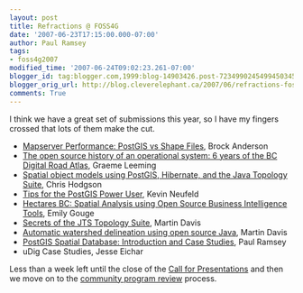 ```yaml
---
layout: post
title: Refractions @ FOSS4G
date: '2007-06-23T17:15:00.000-07:00'
author: Paul Ramsey
tags:
- foss4g2007
modified_time: '2007-06-24T09:02:23.261-07:00'
blogger_id: tag:blogger.com,1999:blog-14903426.post-7234990245499450345
blogger_orig_url: http://blog.cleverelephant.ca/2007/06/refractions-foss4g.html
comments: True
---
```


I think we have a great set of submissions this year, so I have my fingers crossed that lots of them make the cut.<ul><li>[Mapserver Performance: PostGIS vs Shape Files](http://2007.foss4g.org/presentations/view.php?abstract_id=120), Brock Anderson<li>[The open source history of an operational system: 6 years of the BC Digital Road Atlas](http://2007.foss4g.org/presentations/view.php?abstract_id=119), Graeme Leeming<li>[Spatial object models using PostGIS, Hibernate, and the Java Topology Suite](http://2007.foss4g.org/presentations/view.php?abstract_id=118), Chris Hodgson<li>[Tips for the PostGIS Power User](http://2007.foss4g.org/presentations/view.php?abstract_id=117), Kevin Neufeld<li>[Hectares BC: Spatial Analysis using Open Source Business Intelligence Tools](http://2007.foss4g.org/presentations/view.php?abstract_id=116), Emily Gouge<li>[Secrets of the JTS Topology Suite](http://2007.foss4g.org/presentations/view.php?abstract_id=115), Martin Davis<li>[Automatic watershed delineation using open source Java](http://2007.foss4g.org/presentations/view.php?abstract_id=114), Martin Davis<li>[PostGIS Spatial Database: Introduction and Case Studies](http://2007.foss4g.org/presentations/view.php?abstract_id=113), Paul Ramsey<li>uDig Case Studies, Jesse Eichar</ul>Less than a week left until the close of the [Call for Presentations](http://2007.foss4g.org/presentations/) and then we move on to the [community program review](http://2007.foss4g.org/presentations/review/) process.
